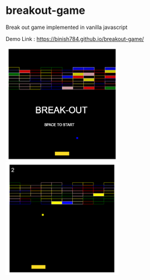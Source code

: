 # breakout-game
Break out game implemented in vanilla javascript

Demo Link :  https://binish784.github.io/breakout-game/

<img src="assets/frontSS.png" height=300 width=300>

<img src="assets/playSS.png" height=300 width=300>
